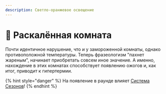 ```yaml
---
description: Светло-оранжевое освещение
---
```


# 🥵 Раскалённая комната

Почти идентичное нарушение, что и у замороженной комнаты, однако противоположной температуры. Теперь фразеологизм "пахнет жареным", начинает приобретать совсем иное значение. А именно, нахождение в этих комнатах способствует появлению ожогов и, как итог, приводит к гипертермии.

{% hint style="danger" %}
На появление в раунде влияет [Система Сезонов](../server-systems/seasons.md)!
{% endhint %}
